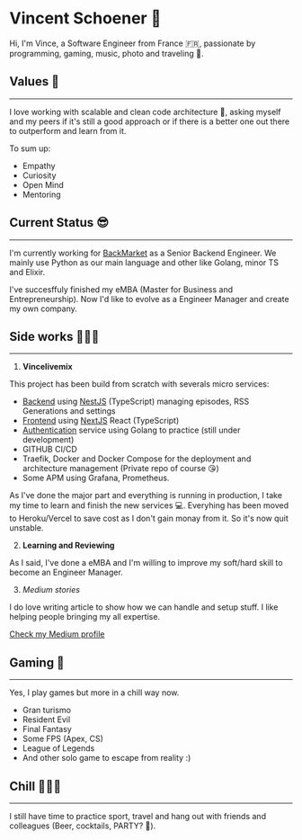 # Vincent Schoener 👋

Hi, I'm Vince, a Software Engineer from France 🇫🇷, passionate by programming, gaming, music, photo and traveling 🤗.

## Values 🌱
----
I love working with scalable and clean code architecture 📐, asking myself and my peers if it's still a good approach or if there is a better one out there to outperform and learn from it.

To sum up:

- Empathy
- Curiosity
- Open Mind
- Mentoring


## Current Status 😎
---- 
I'm currently working for [BackMarket](https://www.backmarket.fr/fr-fr) as a Senior Backend Engineer. We mainly use Python as our main language and other like Golang, minor TS and Elixir.

I've succesffuly finished my eMBA (Master for Business and Entrepreneurship). Now I'd like to evolve as a Engineer Manager and create my own company.

## Side works 🧑🏻‍💻
---- 

1. **Vincelivemix**

This project has been build from scratch with severals micro services: 
- [Backend](https://github.com/vschoener/vincelivemix) using [NestJS](https://nestjs.com/) (TypeScript) managing episodes, RSS Generations and settings
- [Frontend](https://github.com/vschoener/front.vincelivemix) using [NextJS](https://nextjs.org/) React (TypeScript)
- [Authentication](https://github.com/vschoener/auth.vincelivemix) service using Golang to practice (still under development)
- GITHUB CI/CD
- Traefik, Docker and Docker Compose for the deployment and architecture management (Private repo of course 😘)
- Some APM using Grafana, Prometheus.

As I've done the major part and everything is running in production, I take my time to learn and finish the new services 💻.
Everyhing has been moved to Heroku/Vercel to save cost as I don't gain monay from it. So it's now quit unstable.

2. **Learning and Reviewing**

As I said, I've done a eMBA and I'm willing to improve my soft/hard skill to become an Engineer Manager.

3. *Medium stories*

I do love writing article to show how we can handle and setup stuff. I like helping people bringing my all expertise.

[Check my Medium profile](https://medium.com/@VincentSchoener)


## Gaming 👾
---

Yes, I play games but more in a chill way now. 
- Gran turismo
- Resident Evil
- Final Fantasy
- Some FPS (Apex, CS)
- League of Legends
- And other solo game to escape from reality :)

## Chill 🏃🏻‍♂️
---
I still have time to practice sport, travel and hang out with friends and colleagues (Beer, cocktails, PARTY? 🥳).



